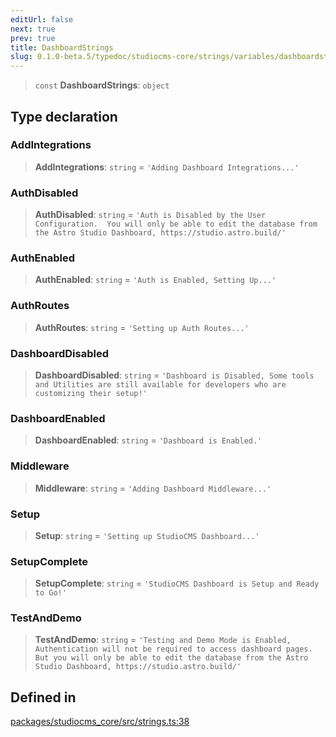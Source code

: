 ```yaml
---
editUrl: false
next: true
prev: true
title: DashboardStrings
slug: 0.1.0-beta.5/typedoc/studiocms-core/strings/variables/dashboardstrings
---
```


> `const` **DashboardStrings**: `object`

## Type declaration

### AddIntegrations

> **AddIntegrations**: `string` = `'Adding Dashboard Integrations...'`

### AuthDisabled

> **AuthDisabled**: `string` = `'Auth is Disabled by the User Configuration.  You will only be able to edit the database from the Astro Studio Dashboard, https://studio.astro.build/'`

### AuthEnabled

> **AuthEnabled**: `string` = `'Auth is Enabled, Setting Up...'`

### AuthRoutes

> **AuthRoutes**: `string` = `'Setting up Auth Routes...'`

### DashboardDisabled

> **DashboardDisabled**: `string` = `'Dashboard is Disabled, Some tools and Utilities are still available for developers who are customizing their setup!'`

### DashboardEnabled

> **DashboardEnabled**: `string` = `'Dashboard is Enabled.'`

### Middleware

> **Middleware**: `string` = `'Adding Dashboard Middleware...'`

### Setup

> **Setup**: `string` = `'Setting up StudioCMS Dashboard...'`

### SetupComplete

> **SetupComplete**: `string` = `'StudioCMS Dashboard is Setup and Ready to Go!'`

### TestAndDemo

> **TestAndDemo**: `string` = `'Testing and Demo Mode is Enabled, Authentication will not be required to access dashboard pages.  But you will only be able to edit the database from the Astro Studio Dashboard, https://studio.astro.build/'`

## Defined in

[packages/studiocms\_core/src/strings.ts:38](https://github.com/astrolicious/studiocms/tree/main/packages/studiocms_core/src/strings.ts#L38)

